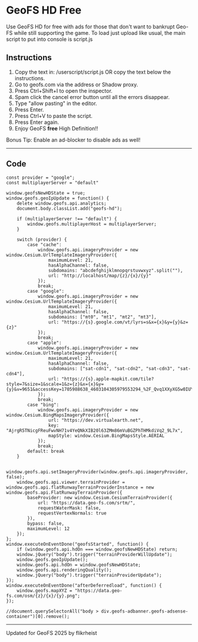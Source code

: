 # GeoFS HD Free
 Use GeoFS HD for free with ads for those that don't want to bankrupt Geo-FS while still supporting the game. To load just upload like usual, the main script to put into console is script.js


## Instructions
1. Copy the text in:
 /userscript/script.js OR copy the text below the instructions.
2. Go to geofs.com via the address or Shadow proxy.
3. Press Ctrl+Shift+I to open the inspector.
4. Spam click the cancel error button until all the errors disappear.
5. Type "allow pasting" in the editor.
6. Press Enter.
7. Press Ctrl+V to paste the script.
8. Press Enter again.
9. Enjoy GeoFS **free** High Definition!!

Bonus Tip: Enable an ad-blocker to disable ads as well!

-----------------------------------------------------------------------
## Code

    const provider = "google";
    const multiplayerServer = "default"

    window.geofsNewHDState = true;
    window.geofs.geoIpUpdate = function() {
        delete window.geofs.api.analytics;
        document.body.classList.add("geofs-hd");

        if (multiplayerServer !== "default") {
            window.geofs.multiplayerHost = multiplayerServer;
        }

        switch (provider) {
            case "cache":
                window.geofs.api.imageryProvider = new window.Cesium.UrlTemplateImageryProvider({
                    maximumLevel: 21,
                    hasAlphaChannel: false,
                    subdomains: "abcdefghijklmnopqrstuvwxyz".split(""),
                    url: "http://localhost/map/{z}/{x}/{y}"
                });
                break;
            case "google":
                window.geofs.api.imageryProvider = new window.Cesium.UrlTemplateImageryProvider({
                    maximumLevel: 21,
                    hasAlphaChannel: false,
                    subdomains: ["mt0", "mt1", "mt2", "mt3"],
                    url: "https://{s}.google.com/vt/lyrs=s&x={x}&y={y}&z={z}"
                });
                break;
            case "apple":
                window.geofs.api.imageryProvider = new window.Cesium.UrlTemplateImageryProvider({
                    maximumLevel: 21,
                    hasAlphaChannel: false,
                    subdomains: ["sat-cdn1", "sat-cdn2", "sat-cdn3", "sat-cdn4"],
                    url: "https://{s}.apple-mapkit.com/tile?style=7&size=1&scale=1&z={z}&x={x}&y={y}&v=9651&accessKey=1705988638_4603104305979553294_%2F_Qvq1XXyXG5w0IUYlFOsIQsxLt2ALxm32i%2BAMbLIFD5s%3D"
                });
                break;
            case "bing":
                window.geofs.api.imageryProvider = new window.Cesium.BingMapsImageryProvider({
                    url: "https://dev.virtualearth.net",
                    key: "AjrgR5TNicgFReuFwvNH71v4YeQNkXIB20l63ZMm86mVuBGZPhTHMkdiVq2_9L7x",
                    mapStyle: window.Cesium.BingMapsStyle.AERIAL
                });
                break;
            default: break
        }

        window.geofs.api.setImageryProvider(window.geofs.api.imageryProvider, false);
        window.geofs.api.viewer.terrainProvider = window.geofs.api.flatRunwayTerrainProviderInstance = new window.geofs.api.FlatRunwayTerrainProvider({
            baseProvider: new window.Cesium.CesiumTerrainProvider({
                url: "https://data.geo-fs.com/srtm/",
                requestWaterMask: false,
                requestVertexNormals: true
            }),
            bypass: false,
            maximumLevel: 12
        });
    };
    window.executeOnEventDone("geofsStarted", function() {
        if (window.geofs.api.hdOn === window.geofsNewHDState) return;
        window.jQuery("body").trigger("terrainProviderWillUpdate");
        window.geofs.geoIpUpdate();
        window.geofs.api.hdOn = window.geofsNewHDState;
        window.geofs.api.renderingQuality();
        window.jQuery("body").trigger("terrainProviderUpdate");
    });
    window.executeOnEventDone("afterDeferredload", function() {
        window.geofs.mapXYZ = "https://data.geo-fs.com/osm/{z}/{x}/{y}.png";
    });

    //document.querySelectorAll("body > div.geofs-adbanner.geofs-adsense-container")[0].remove();

-----------------------------------------------------------------------------------------------------------------

Updated for GeoFS 2025 by flikrheist
